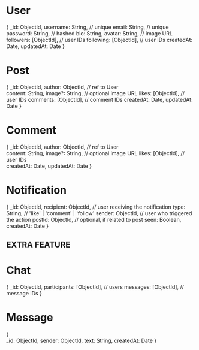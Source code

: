 # User
{
  _id: ObjectId,
  username: String, // unique
  email: String,    // unique
  password: String, // hashed
  bio: String,
  avatar: String,   // image URL
  followers: [ObjectId], // user IDs
  following: [ObjectId], // user IDs
  createdAt: Date,
  updatedAt: Date
}

# Post
{
  _id: ObjectId,
  author: ObjectId, // ref to User  
  content: String,
  image?: String, // optional image URL
  likes: [ObjectId], // user IDs
  comments: [ObjectId], // comment IDs
  createdAt: Date,
  updatedAt: Date
}

# Comment
{
  _id: ObjectId,
  author: ObjectId, // ref to User  
  content: String,
  image?: String, // optional image URL
  likes: [ObjectId], // user IDs  
  createdAt: Date,
  updatedAt: Date
}

# Notification
{
  _id: ObjectId,
  recipient: ObjectId,  // user receiving the notification
  type: String,         // 'like' | 'comment' | 'follow'
  sender: ObjectId,     // user who triggered the action
  postId: ObjectId,     // optional, if related to post
  seen: Boolean,
  createdAt: Date
}

## EXTRA FEATURE
# Chat
{
  _id: ObjectId,
  participants: [ObjectId], // users
  messages: [ObjectId], // message IDs
}

# Message
{   
    _id: ObjectId,
    sender: ObjectId,
    text: String,
    createdAt: Date
}